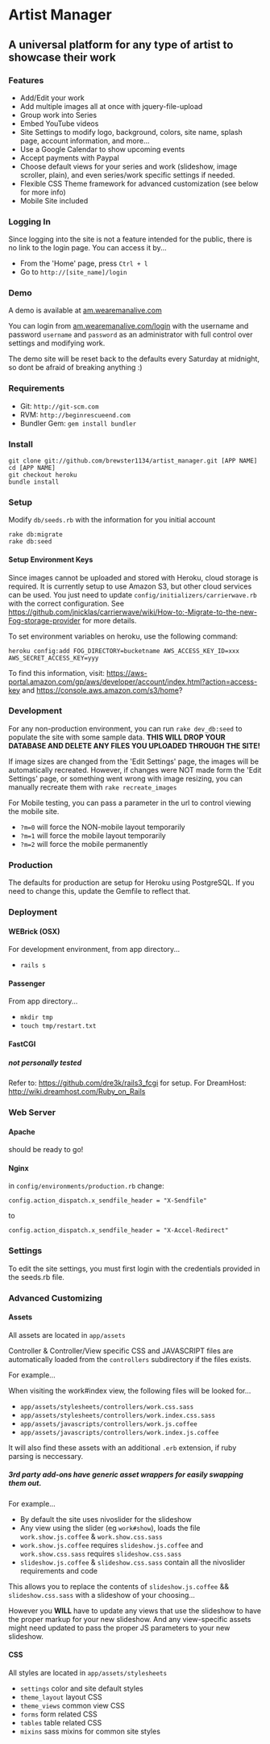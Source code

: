 # Artist Manager
## A universal platform for any type of artist to showcase their work

### Features

+ Add/Edit your work
+ Add multiple images all at once with jquery-file-upload
+ Group work into Series
+ Embed YouTube videos
+ Site Settings to modify logo, background, colors, site name, splash page, account information, and more...
+ Use a Google Calendar to show upcoming events
+ Accept payments with Paypal 
+ Choose default views for your series and work (slideshow, image scroller, plain), and even series/work specific settings if needed.
+ Flexible CSS Theme framework for advanced customization (see below for more info)
+ Mobile Site included

### Logging In

Since logging into the site is not a feature intended for the public, there is no link to the login page.  You can access it by...

+ From the 'Home' page, press `Ctrl + l`
+ Go to `http://[site_name]/login`

### Demo

A demo is available at [am.wearemanalive.com](http://am.wearemanalive.com)

You can login from [am.wearemanalive.com/login](http://am.wearemanalive.com/login) with the username and password `username` and `password` as an administrator with full control over settings and modifying work.

The demo site will be reset back to the defaults every Saturday at midnight, so dont be afraid of breaking anything :) 

### Requirements

+ Git:          `http://git-scm.com`
+ RVM:          `http://beginrescueend.com`
+ Bundler Gem:  `gem install bundler`

### Install

```
git clone git://github.com/brewster1134/artist_manager.git [APP NAME]
cd [APP NAME]
git checkout heroku
bundle install
```

### Setup

Modify `db/seeds.rb` with the information for you initial account

```
rake db:migrate
rake db:seed
```

#### Setup Environment Keys

Since images cannot be uploaded and stored with Heroku, cloud storage is required.  It is currently setup to use Amazon S3, but other cloud services can be used.  You just need to update `config/initializers/carrierwave.rb` with the correct configuration.  See https://github.com/jnicklas/carrierwave/wiki/How-to:-Migrate-to-the-new-Fog-storage-provider for more details.

To set environment variables on heroku, use the following command:

```
heroku config:add FOG_DIRECTORY=bucketname AWS_ACCESS_KEY_ID=xxx AWS_SECRET_ACCESS_KEY=yyy
```

To find this information, visit: https://aws-portal.amazon.com/gp/aws/developer/account/index.html?action=access-key and https://console.aws.amazon.com/s3/home?

### Development

For any non-production environment, you can run `rake dev_db:seed` to populate the site with some sample data.
**THIS WILL DROP YOUR DATABASE AND DELETE ANY FILES YOU UPLOADED THROUGH THE SITE!**

If image sizes are changed from the 'Edit Settings' page, the images will be automatically recreated.
However, if changes were NOT made form the 'Edit Settings' page, or something went wrong with image resizing, you can manually recreate them with `rake recreate_images`

For Mobile testing, you can pass a parameter in the url to control viewing the mobile site.

+ `?m=0` will force the NON-mobile layout temporarily 
+ `?m=1` will force the mobile layout temporarily
+ `?m=2` will force the mobile permanently

### Production

The defaults for production are setup for Heroku using PostgreSQL.  If you need to change this, update the Gemfile to reflect that.

### Deployment

#### WEBrick (OSX)

For development environment, from app directory...

+ `rails s`

#### Passenger

From app directory...

+ `mkdir tmp`
+ `touch tmp/restart.txt`

#### FastCGI
##### not personally tested

Refer to: https://github.com/dre3k/rails3_fcgi for setup.
For DreamHost: http://wiki.dreamhost.com/Ruby_on_Rails

### Web Server

#### Apache

should be ready to go!

#### Nginx

in `config/environments/production.rb` change:

`config.action_dispatch.x_sendfile_header = "X-Sendfile"`

to

`config.action_dispatch.x_sendfile_header = "X-Accel-Redirect"`

### Settings

To edit the site settings, you must first login with the credentials provided in the seeds.rb file.

### Advanced Customizing

#### Assets

All assets are located in `app/assets`

Controller & Controller/View specific CSS and JAVASCRIPT files are automatically loaded from the `controllers` subdirectory if the files exists.

For example...

When visiting the work#index view, the following files will be looked for...

+ `app/assets/stylesheets/controllers/work.css.sass`
+ `app/assets/stylesheets/controllers/work.index.css.sass`
+ `app/assets/javascripts/controllers/work.js.coffee`
+ `app/assets/javascripts/controllers/work.index.js.coffee`

It will also find these assets with an additional `.erb` extension, if ruby parsing is neccessary.

##### 3rd party add-ons have generic asset wrappers for easily swapping them out.

For example...

+ By default the site uses nivoslider for the slideshow
+ Any view using the slider (eg `work#show`), loads the file `work.show.js.coffee` & `work.show.css.sass` 
+ `work.show.js.coffee` requires `slideshow.js.coffee` and `work.show.css.sass` requires `slideshow.css.sass` 
+ `slideshow.js.coffee` & `slideshow.css.sass` contain all the nivoslider requirements and code

This allows you to replace the contents of `slideshow.js.coffee` && `slideshow.css.sass` with a slideshow of your choosing...

However you **WILL** have to update any views that use the slideshow to have the proper markup for your new slideshow.  And any view-specific assets might need updated to pass the proper JS parameters to your new slideshow.

#### CSS 

All styles are located in `app/assets/stylesheets`

+ `settings`      color and site default styles
+ `theme_layout`  layout CSS
+ `theme_views`   common view CSS
+ `forms`         form related CSS
+ `tables`        table related CSS
+ `mixins`        sass mixins for common site styles